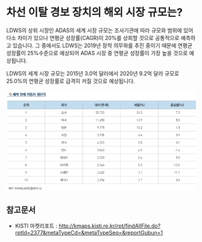 # 차선 이탈 경보 장치의 해외 시장 규모는?

LDWS의 상위 시장인 ADAS의 세계 시장 규모는 조사기관에 따라 규모와 범위에 있어 다소 차이가 있으나 연평균 성장률(CAGR)이
 20%를 상회할 것으로 공통적으로 예측하고 있습니다. 그 중에서도 LDWS는 2019년 장착 의무화를 추진 중이기 때문에 
연평균 성장률이 25%수준으로 예상되어 ADAS 시장 중 연평균 성장률이 가장 높을 것으로 예상됩니다.  

LDWS의 세계 시장 규모는 2015년 3.0억 달러에서 2020년 9.2억 달러 규모로 25.0%의 연평균 성장률로 급격히 커질 것으로 
예상됩니다. 

![](./images/차선이탈경보장치_Q12_1_1.PNG) 

## 참고문서
- KISTI 마켓리포트 : http://kmaps.kisti.re.kr/rpt/findAllFile.do?rptId=2377&metaTypeCd=&metaTypeSeq=&reportGubun=1